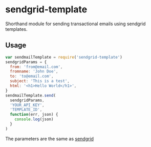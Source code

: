 # sendgrid-template
Shorthand module for sending transactional emails using sendgrid templates.

## Usage

```js
var sendmailTemplate = require('sendgrid-template')
sendgridParams = {
  from: 'from@email.com',
  fromname: 'John Doe',
  to: 'to@email.com',
  subject: 'This is a test',
  html: '<h1>Hello World</h1>',
}
sendmailTemplate.send(
  sendgridParams,
  'YOUR_API_KEY',
  'TEMPLATE_ID',
  function(err, json) {
    console.log(json)
  }
)
```

The parameters are the same as [sendgrid](https://www.npmjs.com/package/sendgrid#available-params)